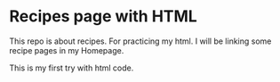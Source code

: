 # Recipes page with HTML

This repo is about recipes. For practicing my html.
I will be linking some recipe pages in my Homepage.


This is my first try with html code.